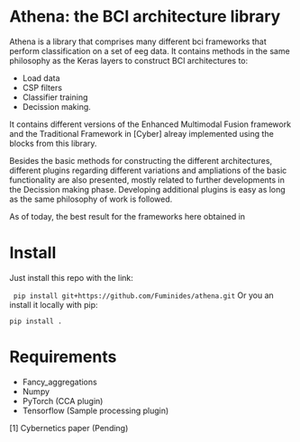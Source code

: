 # Athena: the BCI architecture library
Athena is a library that comprises many different bci frameworks that perform classification on a set of eeg data. It contains methods in the same philosophy as the Keras layers to construct BCI architectures to:
* Load data
* CSP filters
* Classifier training
* Decission making.

It contains different versions of the Enhanced Multimodal Fusion framework and the Traditional Framework in [Cyber] alreay implemented using the blocks from this library. 

Besides the basic methods for constructing the different architectures, different plugins regarding different variations and ampliations of the basic functionality are also presented, mostly related to further developments in the Decission making phase. Developing additional plugins is easy as long as the same philosophy of work is followed.

As of today, the best result for the frameworks here obtained in 

# Install

Just install this repo with the link:

``` pip install git+https://github.com/Fuminides/athena.git```
Or you an install it locally with pip:

```pip install .```



# Requirements

* Fancy_aggregations
* Numpy
* PyTorch (CCA plugin)
* Tensorflow (Sample processing plugin)

[1] Cybernetics paper (Pending)